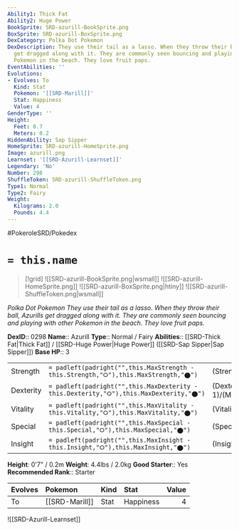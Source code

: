```yaml
---
Ability1: Thick Fat
Ability2: Huge Power
BookSprite: SRD-azurill-BookSprite.png
BoxSprite: SRD-azurill-BoxSprite.png
DexCategory: Polka Dot Pokemon
DexDescription: They use their tail as a lasso. When they throw their ball, Azurills
  get dragged along with it. They are commonly seen bouncing and playing with other
  Pokemon in the beach. They love fruit paps.
EventAbilities: ''
Evolutions:
- Evolves: To
  Kind: Stat
  Pokemon: '[[SRD-Marill]]'
  Stat: Happiness
  Value: 4
GenderType: ''
Height:
  Feet: 0.7
  Meters: 0.2
HiddenAbility: Sap Sipper
HomeSprite: SRD-azurill-HomeSprite.png
Image: azurill.png
Learnset: '[[SRD-Azurill-Learnset]]'
Legendary: 'No'
Number: 298
ShuffleToken: SRD-azurill-ShuffleToken.png
Type1: Normal
Type2: Fairy
Weight:
  Kilograms: 2.0
  Pounds: 4.4
---
```


#PokeroleSRD/Pokedex

# `= this.name`

> [!grid]
> ![[SRD-azurill-BookSprite.png|wsmall]]
> ![[SRD-azurill-HomeSprite.png]]
> ![[SRD-azurill-BoxSprite.png|htiny]]
> ![[SRD-azurill-ShuffleToken.png|wsmall]]


*Polka Dot Pokemon*
*They use their tail as a lasso. When they throw their ball, Azurills get dragged along with it. They are commonly seen bouncing and playing with other Pokemon in the beach. They love fruit paps.*

**DexID**:: 0298
**Name**:: Azurill
**Type**:: Normal / Fairy
**Abilities**:: [[SRD-Thick Fat|Thick Fat]] / [[SRD-Huge Power|Huge Power]] ([[SRD-Sap Sipper|Sap Sipper]])
**Base HP**:: 3

|           |                                                                                        |                                          |
| --------- | -------------------------------------------------------------------------------------- | ---------------------------------------- |
| Strength  | `= padleft(padright("",this.MaxStrength - this.Strength,"⭘"),this.MaxStrength,"⬤")`    | (Strength::1)/(MaxStrength::3)   |
| Dexterity | `= padleft(padright("",this.MaxDexterity - this.Dexterity,"⭘"),this.MaxDexterity,"⬤")` | (Dexterity:: 1)/(MaxDexterity::3) |
| Vitality  | `= padleft(padright("",this.MaxVitality - this.Vitality,"⭘"),this.MaxVitality,"⬤")`    | (Vitality::1)/(MaxVitality::3)   |
| Special   | `= padleft(padright("",this.MaxSpecial - this.Special,"⭘"),this.MaxSpecial,"⬤")`       | (Special::1)/(MaxSpecial::3)     |
| Insight   | `= padleft(padright("",this.MaxInsight - this.Insight,"⭘"),this.MaxInsight,"⬤")`       | (Insight::1)/(MaxInsight::3)     |

**Height**: 0'7" / 0.2m
**Weight**: 4.4lbs / 2.0kg
**Good Starter**:: Yes
**Recommended Rank**:: Starter

| Evolves   | Pokemon        | Kind   | Stat      |   Value |
|:----------|:---------------|:-------|:----------|--------:|
| To        | [[SRD-Marill]] | Stat   | Happiness |       4 |

![[SRD-Azurill-Learnset]]